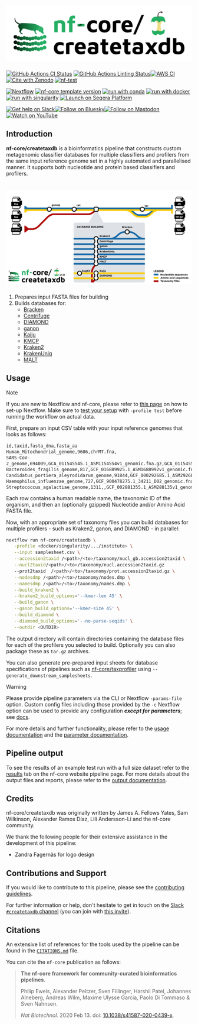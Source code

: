 <h1>
  <picture>
    <source media="(prefers-color-scheme: dark)" srcset="docs/images/nf-core-createtaxdb_logo_dark_tax.png">
    <img alt="nf-core/createtaxdb" src="docs/images/nf-core-createtaxdb_logo_light_tax.png">
  </picture>
</h1>

[![GitHub Actions CI Status](https://github.com/nf-core/createtaxdb/actions/workflows/ci.yml/badge.svg)](https://github.com/nf-core/createtaxdb/actions/workflows/ci.yml)
[![GitHub Actions Linting Status](https://github.com/nf-core/createtaxdb/actions/workflows/linting.yml/badge.svg)](https://github.com/nf-core/createtaxdb/actions/workflows/linting.yml)[![AWS CI](https://img.shields.io/badge/CI%20tests-full%20size-FF9900?labelColor=000000&logo=Amazon%20AWS)](https://nf-co.re/createtaxdb/results)[![Cite with Zenodo](http://img.shields.io/badge/DOI-10.5281/zenodo.XXXXXXX-1073c8?labelColor=000000)](https://doi.org/10.5281/zenodo.XXXXXXX)
[![nf-test](https://img.shields.io/badge/unit_tests-nf--test-337ab7.svg)](https://www.nf-test.com)

[![Nextflow](https://img.shields.io/badge/version-%E2%89%A524.04.2-green?style=flat&logo=nextflow&logoColor=white&color=%230DC09D&link=https%3A%2F%2Fnextflow.io)](https://www.nextflow.io/)
[![nf-core template version](https://img.shields.io/badge/nf--core_template-3.3.1-green?style=flat&logo=nfcore&logoColor=white&color=%2324B064&link=https%3A%2F%2Fnf-co.re)](https://github.com/nf-core/tools/releases/tag/3.3.1)
[![run with conda](http://img.shields.io/badge/run%20with-conda-3EB049?labelColor=000000&logo=anaconda)](https://docs.conda.io/en/latest/)
[![run with docker](https://img.shields.io/badge/run%20with-docker-0db7ed?labelColor=000000&logo=docker)](https://www.docker.com/)
[![run with singularity](https://img.shields.io/badge/run%20with-singularity-1d355c.svg?labelColor=000000)](https://sylabs.io/docs/)
[![Launch on Seqera Platform](https://img.shields.io/badge/Launch%20%F0%9F%9A%80-Seqera%20Platform-%234256e7)](https://cloud.seqera.io/launch?pipeline=https://github.com/nf-core/createtaxdb)

[![Get help on Slack](http://img.shields.io/badge/slack-nf--core%20%23createtaxdb-4A154B?labelColor=000000&logo=slack)](https://nfcore.slack.com/channels/createtaxdb)[![Follow on Bluesky](https://img.shields.io/badge/bluesky-%40nf__core-1185fe?labelColor=000000&logo=bluesky)](https://bsky.app/profile/nf-co.re)[![Follow on Mastodon](https://img.shields.io/badge/mastodon-nf__core-6364ff?labelColor=FFFFFF&logo=mastodon)](https://mstdn.science/@nf_core)[![Watch on YouTube](http://img.shields.io/badge/youtube-nf--core-FF0000?labelColor=000000&logo=youtube)](https://www.youtube.com/c/nf-core)

## Introduction

**nf-core/createtaxdb** is a bioinformatics pipeline that constructs custom metagenomic classifier databases for multiple classifiers and profilers from the same input reference genome set in a highly automated and parallelised manner. It supports both nucleotide and protein based classifiers and profilers.

<h1>
  <picture>
    <source media="(prefers-color-scheme: dark)" srcset="assets/createtaxdb-metromap-diagram-dark.png">
    <img alt="nf-core/createtaxdb" src="assets/createtaxdb-metromap-diagram-light.png">
  </picture>
</h1>

1. Prepares input FASTA files for building
2. Builds databases for:
   - [Bracken](https://doi.org/10.7717/peerj-cs.104)
   - [Centrifuge](https://doi.org/10.1101/gr.210641.116)
   - [DIAMOND](https://doi.org/10.1038/nmeth.3176)
   - [ganon](https://doi.org/10.1093/bioinformatics/btaa458)
   - [Kaiju](https://doi.org/10.1038/ncomms11257)
   - [KMCP](https://doi.org/10.1093/bioinformatics/btac845)
   - [Kraken2](https://doi.org/10.1186/s13059-019-1891-0)
   - [KrakenUniq](https://doi.org/10.1186/s13059-018-1568-0)
   - [MALT](https://doi.org/10.1038/s41559-017-0446-6)

## Usage

> [!NOTE]
> If you are new to Nextflow and nf-core, please refer to [this page](https://nf-co.re/docs/usage/installation) on how to set-up Nextflow. Make sure to [test your setup](https://nf-co.re/docs/usage/introduction#how-to-run-a-pipeline) with `-profile test` before running the workflow on actual data.

First, prepare an input CSV table with your input reference genomes that looks as follows:

```csv
id,taxid,fasta_dna,fasta_aa
Human_Mitochondrial_genome,9606,chrMT.fna,
SARS-CoV-2_genome,694009,GCA_011545545.1_ASM1154554v1_genomic.fna.gz,GCA_011545545.1_ASM1154554v1_genomic.faa.gz
Bacteroides_fragilis_genome,817,GCF_016889925.1_ASM1688992v1_genomic.fna.gz,GCF_016889925.1_ASM1688992v1_genomic.faa.gz
Candidatus_portiera_aleyrodidarum_genome,91844,GCF_000292685.1_ASM29268v1_genomic.fna,GCF_000292685.1_ASM29268v1_genomic.faa
Haemophilus_influenzae_genome,727,GCF_900478275.1_34211_D02_genomic.fna,GCF_900478275.1_34211_D02_genomic.faa
Streptococcus_agalactiae_genome,1311,,GCF_002881355.1_ASM288135v1_genomic.faa
```

Each row contains a human readable name, the taxonomic ID of the organism, and then an (optionally gzipped) Nucleotide and/or Amino Acid FASTA file.

Now, with an appropriate set of taxonomy files you can build databases for multiple profilers - such as Kraken2, ganon, and DIAMOND - in parallel:

```bash
nextflow run nf-core/createtaxdb \
   -profile <docker/singularity/.../institute> \
   --input samplesheet.csv \
   --accession2taxid /<path>/<to>/taxonomy/nucl_gb.accession2taxid \
   --nucl2taxid/<path>/<to>/taxonomy/nucl.accession2taxid.gz
   --prot2taxid  /<path>/<to>/taxonomy/prot.accession2taxid.gz \
   --nodesdmp /<path>/<to>/taxonomy/nodes.dmp \
   --namesdmp /<path>/<to>/taxonomy/names.dmp \
   --build_kraken2 \
   --kraken2_build_options='--kmer-len 45' \
   --build_ganon \
   --ganon_build_options='--kmer-size 45' \
   --build_diamond \
   --diamond_build_options='--no-parse-seqids' \
   --outdir <OUTDIR>
```

The output directory will contain directories containing the database files for each of the profilers you selected to build.
Optionally you can also package these as `tar.gz` archives.

You can also generate pre-prepared input sheets for database specifications of pipelines such as [nf-core/taxprofiler](https://nf-co.re/taxprofiler) using `--generate_downstream_samplesheets`.

> [!WARNING]
> Please provide pipeline parameters via the CLI or Nextflow `-params-file` option. Custom config files including those provided by the `-c` Nextflow option can be used to provide any configuration _**except for parameters**_; see [docs](https://nf-co.re/docs/usage/getting_started/configuration#custom-configuration-files).

For more details and further functionality, please refer to the [usage documentation](https://nf-co.re/createtaxdb/usage) and the [parameter documentation](https://nf-co.re/createtaxdb/parameters).

## Pipeline output

To see the results of an example test run with a full size dataset refer to the [results](https://nf-co.re/createtaxdb/results) tab on the nf-core website pipeline page.
For more details about the output files and reports, please refer to the
[output documentation](https://nf-co.re/createtaxdb/output).

## Credits

nf-core/createtaxdb was originally written by James A. Fellows Yates, Sam Wilkinson, Alexander Ramos Díaz, Lili Andersson-Li and the nf-core community.

We thank the following people for their extensive assistance in the development of this pipeline:

- Zandra Fagernäs for logo design

## Contributions and Support

If you would like to contribute to this pipeline, please see the [contributing guidelines](.github/CONTRIBUTING.md).

For further information or help, don't hesitate to get in touch on the [Slack `#createtaxdb` channel](https://nfcore.slack.com/channels/createtaxdb) (you can join with [this invite](https://nf-co.re/join/slack)).

## Citations

<!-- TODO nf-core: Add citation for pipeline after first release. Uncomment lines below and update Zenodo doi and badge at the top of this file. -->
<!-- If you use nf-core/createtaxdb for your analysis, please cite it using the following doi: [10.5281/zenodo.XXXXXX](https://doi.org/10.5281/zenodo.XXXXXX) -->

An extensive list of references for the tools used by the pipeline can be found in the [`CITATIONS.md`](CITATIONS.md) file.

You can cite the `nf-core` publication as follows:

> **The nf-core framework for community-curated bioinformatics pipelines.**
>
> Philip Ewels, Alexander Peltzer, Sven Fillinger, Harshil Patel, Johannes Alneberg, Andreas Wilm, Maxime Ulysse Garcia, Paolo Di Tommaso & Sven Nahnsen.
>
> _Nat Biotechnol._ 2020 Feb 13. doi: [10.1038/s41587-020-0439-x](https://dx.doi.org/10.1038/s41587-020-0439-x).
